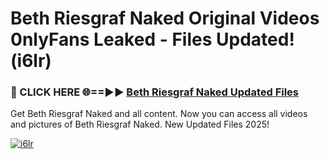 # Beth Riesgraf Naked Original Videos 0nlyFans Leaked - Files Updated! (i6lr)

<h3>🔴 CLICK HERE 🌐==►► <a href="https://tinyurl.com/yckcrads" rel="nofollow">Beth Riesgraf Naked Updated Files</a></h3>

Get Beth Riesgraf Naked and all content. Now you can access all videos and pictures of Beth Riesgraf Naked. New Updated Files 2025!

[![i6lr](https://i.imgur.com/hpKpOFt.gif)](https://tinyurl.com/yckcrads)
